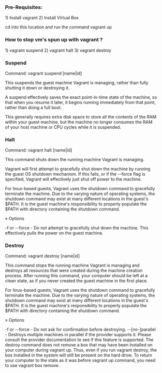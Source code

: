 <H3>Pre-Requisites:</H3>
1) Install vagrant
2) Install Virtual Box

cd into this location and run the command vagrant up

<H3>How to stop vm's spun up with vagrant ?</H3>
1) vagrant suspend
2) vagrant halt
3) vagrant destroy

<H3><B>Suspend</B></H3>
Command: vagrant suspend [name|id]

This suspends the guest machine Vagrant is managing, rather than fully shutting it down or destroying it.

A suspend effectively saves the exact point-in-time state of the machine, so that when you resume it later, it begins running immediately from that point, rather than doing a full boot.

This generally requires extra disk space to store all the contents of the RAM within your guest machine, but the machine no longer consumes the RAM of your host machine or CPU cycles while it is suspended.

<H3>Halt</H3>
Command: vagrant halt [name|id]

This command shuts down the running machine Vagrant is managing.

Vagrant will first attempt to gracefully shut down the machine by running the guest OS shutdown mechanism. If this fails, or if the --force flag is specified, Vagrant will effectively just shut off power to the machine.

For linux-based guests, Vagrant uses the shutdown command to gracefully terminate the machine. Due to the varying nature of operating systems, the shutdown command may exist at many different locations in the guest's $PATH. It is the guest machine's responsibility to properly populate the $PATH with directory containing the shutdown command.

» Options

-f or --force - Do not attempt to gracefully shut down the machine. This effectively pulls the power on the guest machine.

<H3>Destroy</H3>
Command: vagrant destroy [name|id]

This command stops the running machine Vagrant is managing and destroys all resources that were created during the machine creation process. After running this command, your computer should be left at a clean state, as if you never created the guest machine in the first place.

For linux-based guests, Vagrant uses the shutdown command to gracefully terminate the machine. Due to the varying nature of operating systems, the shutdown command may exist at many different locations in the guest's $PATH. It is the guest machine's responsibility to properly populate the $PATH with directory containing the shutdown command.

» Options

-f or --force - Do not ask for confirmation before destroying.
--[no-]parallel - Destroys multiple machines in parallel if the provider supports it. Please consult the provider documentation to see if this feature is supported.
The destroy command does not remove a box that may have been installed on your computer during vagrant up. Thus, even if you run vagrant destroy, the box installed in the system will still be present on the hard drive. To return your computer to the state as it was before vagrant up command, you need to use vagrant box remove.
